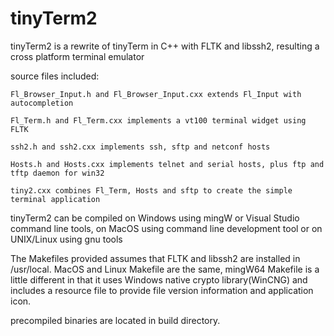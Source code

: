 # tinyTerm2
tinyTerm2 is a rewrite of tinyTerm in C++ with FLTK and libssh2, resulting a cross platform terminal emulator

source files included:

    Fl_Browser_Input.h and Fl_Browser_Input.cxx extends Fl_Input with autocompletion

    Fl_Term.h and Fl_Term.cxx implements a vt100 terminal widget using FLTK

    ssh2.h and ssh2.cxx implements ssh, sftp and netconf hosts

    Hosts.h and Hosts.cxx implements telnet and serial hosts, plus ftp and tftp daemon for win32

    tiny2.cxx combines Fl_Term, Hosts and sftp to create the simple terminal application
  
tinyTerm2 can be compiled on Windows using mingW or Visual Studio command line tools, on MacOS using command line development tool or on UNIX/Linux using gnu tools

The Makefiles provided assumes that FLTK and libssh2 are installed in /usr/local. MacOS and Linux Makefile are the same, mingW64 Makefile is a little different in that it uses Windows native crypto library(WinCNG) and includes a resource file to provide file version information and application icon. 

precompiled binaries are located in build directory.
